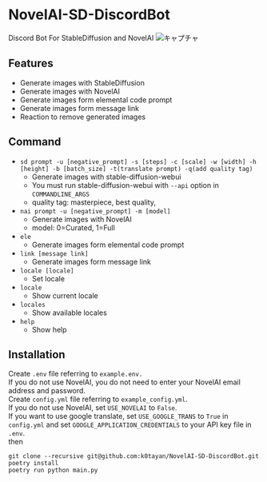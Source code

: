 # NovelAI-SD-DiscordBot

Discord Bot For StableDiffusion and NovelAI
![キャプチャ](https://user-images.githubusercontent.com/16555696/209456814-a87625a7-0091-4e4d-8b3e-3003d86426ac.PNG)

## Features

- Generate images with StableDiffusion
- Generate images with NovelAI
- Generate images form elemental code prompt
- Generate images form message link
- Reaction to remove generated images

## Command

- `sd prompt -u [negative_prompt] -s [steps] -c [scale] -w [width] -h [height] -b [batch_size] -t(translate prompt) -q(add quality tag)`
  - Generate images with stable-diffusion-webui
  - You must run stable-diffusion-webui with `--api` option in `COMMANDLINE_ARGS`
  - quality tag: masterpiece, best quality,
- `nai prompt -u [negative_prompt] -m [model]`
  - Generate images with NovelAI
  - model: 0=Curated, 1=Full
- `ele`
  - Generate images form elemental code prompt
- `link [message link]`
  - Generate images form message link
- `locale [locale]`
  - Set locale
- `locale`
  - Show current locale
- `locales`
  - Show available locales
- `help`
  - Show help

## Installation

Create `.env` file referring to `example.env.`  
If you do not use NovelAI, you do not need to enter your NovelAI email address and password.  
Create `config.yml` file referring to `example_config.yml`.  
If you do not use NovelAI, set `USE_NOVELAI` to `False`.  
If you want to use google translate, set `USE_GOOGLE_TRANS` to `True` in `config.yml` and set `GOOGLE_APPLICATION_CREDENTIALS` to your API key file in `.env`.  
then

```
git clone --recursive git@github.com:k0tayan/NovelAI-SD-DiscordBot.git
poetry install
poetry run python main.py
```
